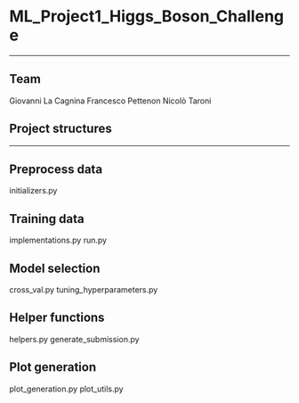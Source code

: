 # ML_Project1_Higgs_Boson_Challenge
***

## Team
Giovanni La Cagnina
Francesco Pettenon
Nicolò Taroni

## Project structures
***

## Preprocess data
initializers.py

## Training data
implementations.py
run.py

## Model selection
cross_val.py
tuning_hyperparameters.py

## Helper functions
helpers.py
generate_submission.py

## Plot generation
plot_generation.py
plot_utils.py
